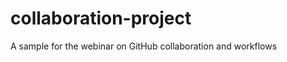 collaboration-project
=====================

A sample for the webinar on GitHub collaboration and workflows
